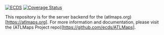 [![ECDS](https://circleci.com/gh/ecds/ATLMaps-Server.svg?style=svg)](<LINK>)
[![Coverage Status](https://coveralls.io/repos/emory-libraries-ecds/ATLMaps-Server/badge.svg?branch=develop&service=github)](https://coveralls.io/github/emory-libraries-ecds/ATLMaps-Server?branch=develop)


This repository is for the server backend for the (atlmaps.org)[https://atlmaps.org]. For more information and documentation, please visit the (ATLMaps Project repo)[https://github.com/ecds/ATLMaps].
